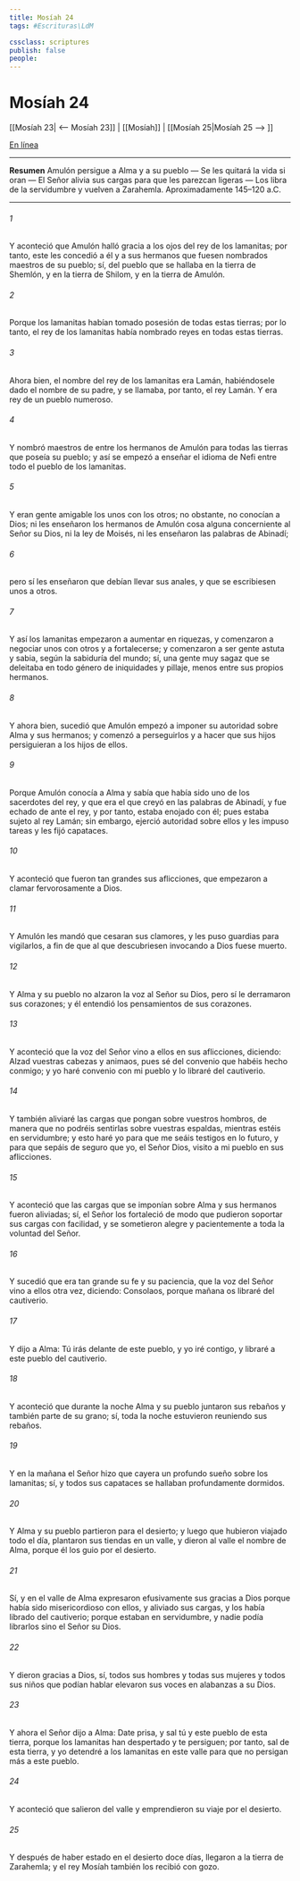 ```yaml
---
title: Mosíah 24
tags: #Escrituras\LdM

cssclass: scriptures
publish: false
people:
---
```


# Mosíah 24
[[Mosíah 23| <-- Mosíah 23]] | [[Mosíah]] | [[Mosíah 25|Mosíah 25 --> ]]

[En línea](https://churchofjesuschrist.org/study/scriptures/bofm/mosiah/24?lang=spa)

---
__Resumen__
Amulón persigue a Alma y a su pueblo — Se les quitará la vida si oran — El Señor alivia sus cargas para que les parezcan ligeras — Los libra de la servidumbre y vuelven a Zarahemla. Aproximadamente 145–120 a.C.

---
###### 1 
Y aconteció que Amulón halló gracia a los ojos del rey de los lamanitas; por tanto, este les concedió a él y a sus hermanos que fuesen nombrados maestros de su pueblo; sí, del pueblo que se hallaba en la tierra de Shemlón, y en la tierra de Shilom, y en la tierra de Amulón.

###### 2 
Porque los lamanitas habían tomado posesión de todas estas tierras; por lo tanto, el rey de los lamanitas había nombrado reyes en todas estas tierras.

###### 3 
Ahora bien, el nombre del rey de los lamanitas era Lamán, habiéndosele dado el nombre de su padre, y se llamaba, por tanto, el rey Lamán. Y era rey de un pueblo numeroso.

###### 4 
Y nombró maestros de entre los hermanos de Amulón para todas las tierras que poseía su pueblo; y así se empezó a enseñar el idioma de Nefi entre todo el pueblo de los lamanitas.

###### 5 
Y eran gente amigable los unos con los otros; no obstante, no conocían a Dios; ni les enseñaron los hermanos de Amulón cosa alguna concerniente al Señor su Dios, ni la ley de Moisés, ni les enseñaron las palabras de Abinadí;

###### 6 
pero sí les enseñaron que debían llevar sus anales, y que se escribiesen unos a otros.

###### 7 
Y así los lamanitas empezaron a aumentar en riquezas, y comenzaron a negociar unos con otros y a fortalecerse; y comenzaron a ser gente astuta y sabia, según la sabiduría del mundo; sí, una gente muy sagaz que se deleitaba en todo género de iniquidades y pillaje, menos entre sus propios hermanos.

###### 8 
Y ahora bien, sucedió que Amulón empezó a imponer su autoridad sobre Alma y sus hermanos; y comenzó a perseguirlos y a hacer que sus hijos persiguieran a los hijos de ellos.

###### 9 
Porque Amulón conocía a Alma y sabía que había sido uno de los sacerdotes del rey, y que era el que creyó en las palabras de Abinadí, y fue echado de ante el rey, y por tanto, estaba enojado con él; pues estaba sujeto al rey Lamán; sin embargo, ejerció autoridad sobre ellos y les impuso tareas y les fijó capataces.

###### 10 
Y aconteció que fueron tan grandes sus aflicciones, que empezaron a clamar fervorosamente a Dios.

###### 11 
Y Amulón les mandó que cesaran sus clamores, y les puso guardias para vigilarlos, a fin de que al que descubriesen invocando a Dios fuese muerto.

###### 12 
Y Alma y su pueblo no alzaron la voz al Señor su Dios, pero sí le derramaron sus corazones; y él entendió los pensamientos de sus corazones.

###### 13 
Y aconteció que la voz del Señor vino a ellos en sus aflicciones, diciendo: Alzad vuestras cabezas y animaos, pues sé del convenio que habéis hecho conmigo; y yo haré convenio con mi pueblo y lo libraré del cautiverio.

###### 14 
Y también aliviaré las cargas que pongan sobre vuestros hombros, de manera que no podréis sentirlas sobre vuestras espaldas, mientras estéis en servidumbre; y esto haré yo para que me seáis testigos en lo futuro, y para que sepáis de seguro que yo, el Señor Dios, visito a mi pueblo en sus aflicciones.

###### 15 
Y aconteció que las cargas que se imponían sobre Alma y sus hermanos fueron aliviadas; sí, el Señor los fortaleció de modo que pudieron soportar sus cargas con facilidad, y se sometieron alegre y pacientemente a toda la voluntad del Señor.

###### 16 
Y sucedió que era tan grande su fe y su paciencia, que la voz del Señor vino a ellos otra vez, diciendo: Consolaos, porque mañana os libraré del cautiverio.

###### 17 
Y dijo a Alma: Tú irás delante de este pueblo, y yo iré contigo, y libraré a este pueblo del cautiverio.

###### 18 
Y aconteció que durante la noche Alma y su pueblo juntaron sus rebaños y también parte de su grano; sí, toda la noche estuvieron reuniendo sus rebaños.

###### 19 
Y en la mañana el Señor hizo que cayera un profundo sueño sobre los lamanitas; sí, y todos sus capataces se hallaban profundamente dormidos.

###### 20 
Y Alma y su pueblo partieron para el desierto; y luego que hubieron viajado todo el día, plantaron sus tiendas en un valle, y dieron al valle el nombre de Alma, porque él los guio por el desierto.

###### 21 
Sí, y en el valle de Alma expresaron efusivamente sus gracias a Dios porque había sido misericordioso con ellos, y aliviado sus cargas, y los había librado del cautiverio; porque estaban en servidumbre, y nadie podía librarlos sino el Señor su Dios.

###### 22 
Y dieron gracias a Dios, sí, todos sus hombres y todas sus mujeres y todos sus niños que podían hablar elevaron sus voces en alabanzas a su Dios.

###### 23 
Y ahora el Señor dijo a Alma: Date prisa, y sal tú y este pueblo de esta tierra, porque los lamanitas han despertado y te persiguen; por tanto, sal de esta tierra, y yo detendré a los lamanitas en este valle para que no persigan más a este pueblo.

###### 24 
Y aconteció que salieron del valle y emprendieron su viaje por el desierto.

###### 25 
Y después de haber estado en el desierto doce días, llegaron a la tierra de Zarahemla; y el rey Mosíah también los recibió con gozo.

